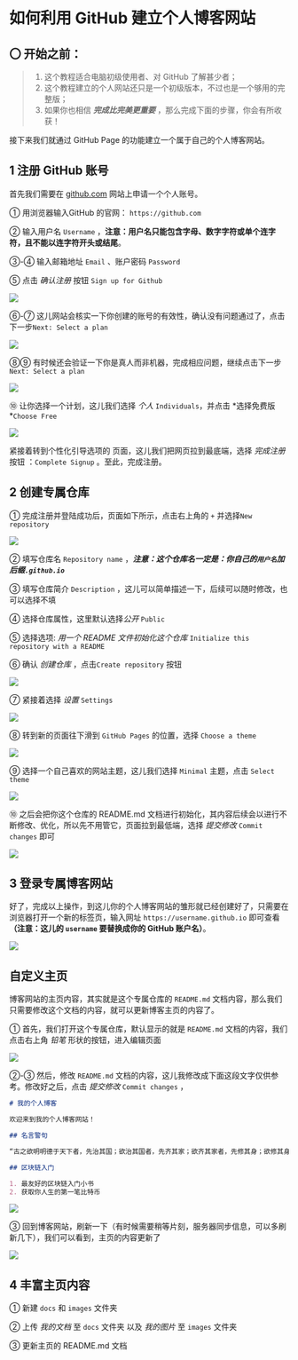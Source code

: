 # 如何利用 GitHub 建立个人博客网站

## 〇 开始之前：

> 1. 这个教程适合电脑初级使用者、对 GitHub 了解甚少者；
> 2. 这个教程建立的个人网站还只是一个初级版本，不过也是一个够用的完整版；
> 3. 如果你也相信 ***完成比完美更重要*** ，那么完成下面的步骤，你会有所收获！

接下来我们就通过 GitHub Page 的功能建立一个属于自己的个人博客网站。

## 1 注册 GitHub 账号

首先我们需要在 [github.com](https://github.com) 网站上申请一个个人账号。

① 用浏览器输入GitHub 的官网： `https://github.com` 

② 输入用户名 `Username` ，**注意：用户名只能包含字母、数字字符或单个连字符，且不能以连字符开头或结尾**。

③-④ 输入邮箱地址 `Email` 、账户密码 `Password` 

⑤ 点击 *确认注册* 按钮 `Sign up for Github` 

![](../images/github-pages/github-page1.png)

⑥-⑦ 这儿网站会核实一下你创建的账号的有效性，确认没有问题通过了，点击下一步`Next: Select a plan` 

![](../images/github-pages/github-page2.png)

⑧⑨ 有时候还会验证一下你是真人而非机器，完成相应问题，继续点击下一步`Next: Select a plan` 

![](../images/github-pages/github-page3.png)

⑩ 让你选择一个计划，这儿我们选择 *个人* `Individuals`，并点击 *选择免费版 *`Choose Free` 

![](../images/github-pages/github-page4.png)

紧接着转到个性化引导选项的 页面，这儿我们把网页拉到最底端，选择 *完成注册* 按钮 ：`Complete Signup` 。至此，完成注册。



## 2 创建专属仓库

① 完成注册并登陆成功后，页面如下所示，点击右上角的 `+` 并选择`New repository`

![](../images/github-pages/github-page5.png)

② 填写仓库名 `Repository name` ，***注意：这个仓库名一定是：你自己的`用户名`加后缀`.github.io`***

③ 填写仓库简介 `Description` ，这儿可以简单描述一下，后续可以随时修改，也可以选择不填

④ 选择仓库属性，这里默认选择*公开*  `Public`

⑤ 选择选项: *用一个 README 文件初始化这个仓库*  `Initialize this repository with a README`

⑥ 确认 *创建仓库*  ，点击`Create repository` 按钮

![](../images/github-pages/github-page6.png)

⑦ 紧接着选择 *设置*  `Settings`

![](../images/github-pages/github-page7.png)

⑧ 转到新的页面往下滑到 `GitHub Pages` 的位置，选择 `Choose a theme`  

![](../images/github-pages/github-page8.png)

⑨ 选择一个自己喜欢的网站主题，这儿我们选择 `Minimal` 主题，点击 `Select theme`

![](../images/github-pages/github-page9.png)

⑩ 之后会把你这个仓库的 README.md 文档进行初始化，其内容后续会以进行不断修改、优化，所以先不用管它，页面拉到最低端，选择 *提交修改* `Commit changes` 即可

![](../images/github-pages/github-page10.png)

## 3 登录专属博客网站

好了，完成以上操作，到这儿你的个人博客网站的雏形就已经创建好了，只需要在浏览器打开一个新的标签页，输入网址 `https://username.github.io` 即可查看 **（注意：这儿的 `username` 要替换成你的 GitHub 账户名）**。

![](../images/github-pages/github-page11.png)

## 自定义主页

博客网站的主页内容，其实就是这个专属仓库的 `README.md` 文档内容，那么我们只需要修改这个文档的内容，就可以更新博客主页的内容了。

① 首先，我们打开这个专属仓库，默认显示的就是 `README.md` 文档的内容，我们点击右上角 *铅笔* 形状的按钮，进入编辑页面

![](../images/github-pages/github-page12.png)

②-③ 然后，修改 `README.md` 文档的内容，这儿我修改成下面这段文字仅供参考。修改好之后，点击 *提交修改* `Commit changes` ，

```markdown
# 我的个人博客

欢迎来到我的个人博客网站！

## 名言警句

“古之欲明明德于天下者，先治其国；欲治其国者，先齐其家；欲齐其家者，先修其身；欲修其身者，先正其心；欲正其心者，先诚其意；欲诚其意者，先致其知，致知在格物。物格而后知至，知至而后意诚，意诚而后心正，心正而后身修，身修而后家齐，家齐而后国治，国治而后天下平。”——《礼记·大学》

## 区块链入门

1. 最友好的区块链入门小书
2. 获取你人生的第一笔比特币
```

![](../images/github-pages/github-page13.png)

③ 回到博客网站，刷新一下（有时候需要稍等片刻，服务器同步信息，可以多刷新几下），我们可以看到，主页的内容更新了

![](../images/github-pages/github-page14.png)

## 4 丰富主页内容

① 新建 `docs` 和 `images` 文件夹

② 上传 *我的文档* 至 `docs` 文件夹 以及 *我的图片* 至 `images` 文件夹

③ 更新主页的 README.md 文档


